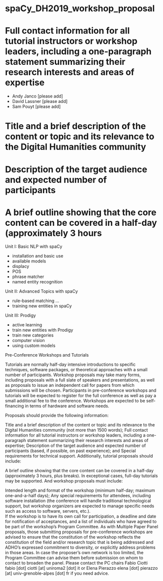 # spaCy_DH2019_workshop_proposal

# Full contact information for all tutorial instructors or workshop leaders, including a one-paragraph statement summarizing their research interests and areas of expertise  
- Andy Janco 
   [please add]
- David Lassner
   [please add]
- Sam Pouyt
   [please add]

# Title and a brief description of the content or topic and its relevance to the Digital Humanities community  

# Description of the target audience and expected number of participants

# A brief outline showing that the core content can be covered in a half-day (approximately 3 hours
Unit I: Basic NLP with spaCy
   - installation and basic use
   - available models 
   - displacy
   - POS
   - phrase matcher  
   - named entity recognition 

Unit II: Advanced Topics with spaCy
   - rule-based matching
   ...
   - training new entities in spaCy

Unit III: Prodigy 
   - active learning 
   - train new entities with Prodigy
   - train new categories
   - computer vision 
   - using custom models 



Pre-Conference Workshops and Tutorials

Tutorials are normally half-day intensive introductions to specific techniques, software packages, or theoretical approaches with a small number of participants. Workshop proposals may take many forms, including proposals with a full slate of speakers and presentations, as well as proposals to issue an independent call for papers from which submissions will be chosen. Participants in pre-conference workshops and tutorials will be expected to register for the full conference as well as pay a small additional fee to the conference. Workshops are expected to be self-financing in terms of hardware and software needs.

Proposals should provide the following information:

Title and a brief description of the content or topic and its relevance to the Digital Humanities community (not more than 1500 words);
Full contact information for all tutorial instructors or workshop leaders, including a one-paragraph statement summarizing their research interests and areas of expertise;
Description of the target audience and expected number of participants (based, if possible, on past experience); and
Special requirements for technical support.
Additionally, tutorial proposals should include:

A brief outline showing that the core content can be covered in a half-day (approximately 3 hours, plus breaks). In exceptional cases, full-day tutorials may be supported.
And workshop proposals must include:

Intended length and format of the workshop (minimum half-day; maximum one-and-a-half days);
Any special requirements for attendees, including software installation (the conference will handle traditional technological support, but workshop organizers are expected to manage specific needs such as access to software, servers, etc.).  
If the workshop is to have its own call for participation, a deadline and date for notification of acceptances, and a list of individuals who have agreed to be part of the workshop’s Program Committee.
As with Multiple Paper Panel proposals, those submitting proposals for pre-conference workshops are advised to ensure that the constitution of the workshop reflects the constitution of the field and/or research topic that is being addressed and ADHO’s expressed commitment to diversity, or explicitly address problems in those areas.  In case the proposer’s own network is too limited, the Program Committee can advise them before submission on whom to contact to broaden the panel. Please contact the PC chairs Fabio Ciotti fabio [dot] ciotti [at] uniroma2 [dot] it or Elena Pierazzo elena [dot] pierazzo [at] univ-grenoble-alpes [dot] fr if you need advice.
